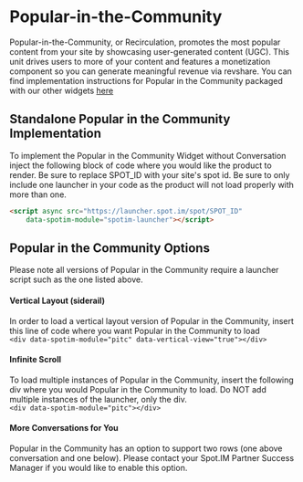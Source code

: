 # Popular-in-the-Community
Popular-in-the-Community, or Recirculation, promotes the most popular content from your site by showcasing user-generated content (UGC). This unit drives users to more of your content and features a monetization component so you can generate meaningful revenue via revshare. You can find implementation instructions for Popular in the Community packaged with our other widgets [here](https://github.com/SpotIM/spotim-integration-docs/tree/master/social-kit)

## Standalone Popular in the Community Implementation 

To implement the Popular in the Community Widget without Conversation inject the following block of code where you would like the product to render. Be sure to replace SPOT_ID with your site's spot id. Be sure to only include one launcher in your code as the product will not load properly with more than one. 

```html
<script async src="https://launcher.spot.im/spot/SPOT_ID"
    data-spotim-module="spotim-launcher"></script>
```

## Popular in the Community Options
Please note all versions of Popular in the Community require a launcher script such as the one listed above. 

#### Vertical Layout (siderail)
In order to load a vertical layout version of Popular in the Community, insert this line of code where you want Popular in the Community to load
<br>
```<div data-spotim-module="pitc" data-vertical-view="true"></div>```
<br>

#### Infinite Scroll
To load multiple instances of Popular in the Community, insert the following div where you would Popular in the Community to load. Do NOT add multiple instances of the launcher, only the div. 
<br>
```<div data-spotim-module="pitc"></div>```

#### More Conversations for You
Popular in the Community has an option to support two rows (one above conversation and one below). Please contact your Spot.IM Partner Success Manager if you would like to enable this option. 









